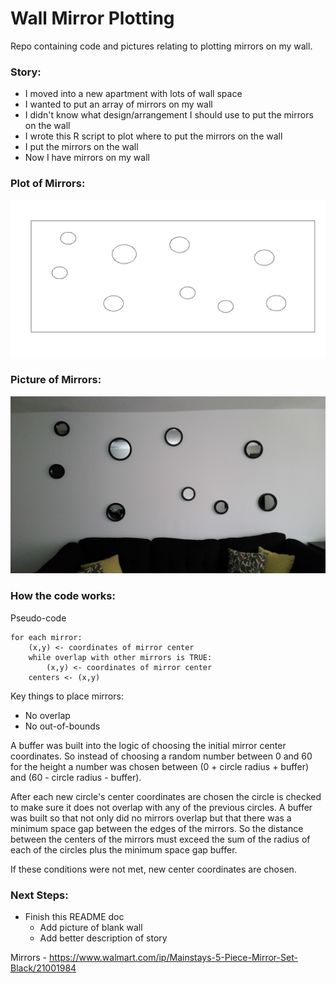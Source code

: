 # Wall Mirror Plotting

Repo containing code and pictures relating to plotting mirrors on my wall.

### Story:
* I moved into a new apartment with lots of wall space
* I wanted to put an array of mirrors on my wall
* I didn't know what design/arrangement I should use to put the mirrors on the wall
* I wrote this R script to plot where to put the mirrors on the wall
* I put the mirrors on the wall
* Now I have mirrors on my wall

### Plot of Mirrors:
![alt tag](https://github.com/jeremypmobley/mirrors/blob/master/output/mirrors_plotted.png)

### Picture of Mirrors:
![alt tag](https://github.com/jeremypmobley/mirrors/blob/master/output/wallmirrors.jpg)

### How the code works:

Pseudo-code

```
for each mirror:
	(x,y) <- coordinates of mirror center
	while overlap with other mirrors is TRUE:
		(x,y) <- coordinates of mirror center
	centers <- (x,y)
```

Key things to place mirrors: 
 * No overlap
 * No out-of-bounds

A buffer was built into the logic of choosing the initial mirror center coordinates. So instead of choosing a random number between 0 and 60 for the height a number was chosen between (0 + circle radius + buffer) and (60 - circle radius - buffer).

After each new circle's center coordinates are chosen the circle is checked to make sure it does not overlap with any of the previous circles.  A buffer was built so that not only did no mirrors overlap but that there was a minimum space gap between the edges of the mirrors. So the distance between the centers of the mirrors must exceed the sum of the radius of each of the circles plus the minimum space gap buffer.

If these conditions were not met, new center coordinates are chosen.


### Next Steps:
- Finish this README doc
	- Add picture of blank wall
	- Add better description of story

Mirrors - https://www.walmart.com/ip/Mainstays-5-Piece-Mirror-Set-Black/21001984
